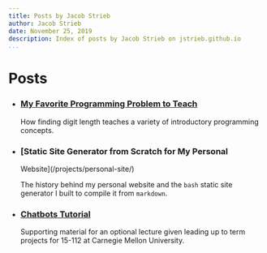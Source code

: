 ```yaml
---
title: Posts by Jacob Strieb
author: Jacob Strieb
date: November 25, 2019
description: Index of posts by Jacob Strieb on jstrieb.github.io
...
```


# Posts

<!-- TODO Add date to each post; needs CSS to make inline -->

- ### [My Favorite Programming Problem to Teach](/posts/digit-length/)

    How finding digit length teaches a variety of introductory programming
    concepts.

- ### [Static Site Generator from Scratch for My Personal
  Website](/projects/personal-site/)

    The history behind my personal website and the `bash` static site generator
    I built to compile it from `markdown`.


- ### [Chatbots Tutorial](/posts/chatbots/)

    Supporting material for an optional lecture given leading up to term
    projects for 15-112 at Carnegie Mellon University.
